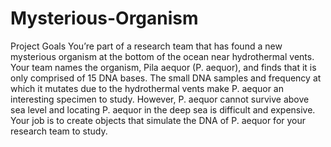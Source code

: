 # Mysterious-Organism
Project Goals
You’re part of a research team that has found a new mysterious organism at the bottom of the ocean near hydrothermal vents.
Your team names the organism, Pila aequor (P. aequor), and finds that it is only comprised of 15 DNA bases.
The small DNA samples and frequency at which it mutates due to the hydrothermal vents make P. aequor an interesting specimen to study. 
However, P. aequor cannot survive above sea level and locating P. aequor in the deep sea is difficult and expensive. 
Your job is to create objects that simulate the DNA of P. aequor for your research team to study.
